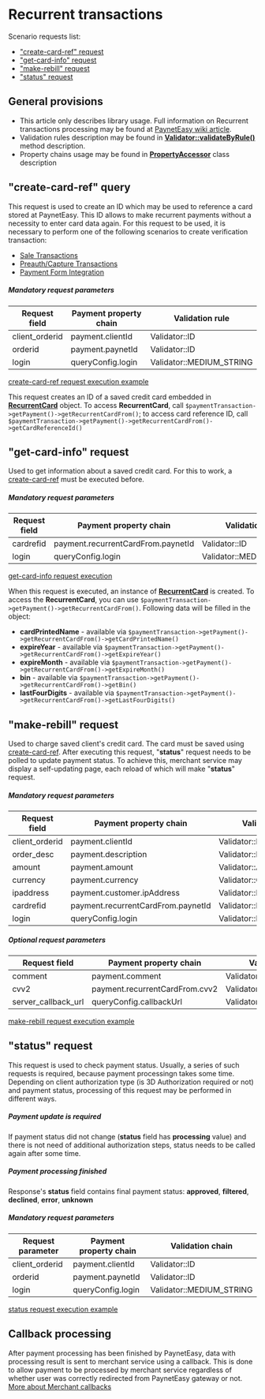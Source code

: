 # Recurrent transactions

Scenario requests list:
* ["create-card-ref" request](#create-card-ref)
* ["get-card-info" request](#get-card-info)
* ["make-rebill" request](#make-rebill)
* ["status" request](#status)

## General provisions

* This article only describes library usage. Full information on Recurrent transactions processing may be found at [PaynetEasy wiki article](http://wiki.payneteasy.com/index.php/PnE:Recurrent_Transactions).
* Validation rules description may be found in **[Validator::validateByRule()](../library-internals/02-validator.md#validateByRule)** method description.
* Property chains usage may be found in **[PropertyAccessor](../library-internals/03-property-accessor.md)** class description

## <a name="create-card-ref"></a> "create-card-ref" query

This request is used to create an ID which may be used to reference a card stored at PaynetEasy. This ID allows to make recurrent payments without a necessity to enter card data again.
For this request to be used, it is necessary to perform one of the following scenarios to create verification transaction:
* [Sale Transactions](00-sale-transactions.md)
* [Preauth/Capture Transactions](01-preauth-capture-transactions.md)
* [Payment Form Integration](05-payment-form-integration.md)

##### Mandatory request parameters

Request field       |Payment property chain         |Validation rule
--------------------|-------------------------------|-----------------
client_orderid      |payment.clientId               |Validator::ID
orderid             |payment.paynetId               |Validator::ID
login               |queryConfig.login              |Validator::MEDIUM_STRING

[create-card-ref request execution example](../../../example/create-card-ref.php)

This request creates an ID of a saved credit card embedded in **[RecurrentCard](../library-internals/00-payment-data.md#RecurrentCard)** object. To access **RecurrentCard**, call `$paymentTransaction->getPayment()->getRecurrentCardFrom()`; to access card reference ID, call `$paymentTransaction->getPayment()->getRecurrentCardFrom()->getCardReferenceId()`

## <a name="get-card-info"></a> "get-card-info" request

Used to get information about a saved credit card.
For this to work, a [create-card-ref](#create-card-ref) must be executed before.

##### Mandatory request parameters

Request field       |Payment property chain             |Validation rule
--------------------|-----------------------------------|-----------------
cardrefid           |payment.recurrentCardFrom.paynetId |Validator::ID
login               |queryConfig.login                  |Validator::MEDIUM_STRING

[get-card-info request execution](../../../example/get-card-info.php)

When this request is executed, an instance of **[RecurrentCard](../library-internals/00-payment-data.md#RecurrentCard)** is created. To access the **RecurrentCard**, you can use `$paymentTransaction->getPayment()->getRecurrentCardFrom()`. Following data will be filled in the object:
* **cardPrintedName** - available via `$paymentTransaction->getPayment()->getRecurrentCardFrom()->getСardPrintedName()`
* **expireYear** - available via `$paymentTransaction->getPayment()->getRecurrentCardFrom()->getExpireYear()`
* **expireMonth** - available via `$paymentTransaction->getPayment()->getRecurrentCardFrom()->getExpireMonth()`
* **bin** - available via `$paymentTransaction->getPayment()->getRecurrentCardFrom()->getBin()`
* **lastFourDigits** - available via `$paymentTransaction->getPayment()->getRecurrentCardFrom()->getLastFourDigits()`

## <a name="make-rebill"></a> "make-rebill" request

Used to charge saved client's credit card.
The card must be saved using [create-card-ref](#create-card-ref).
After executing this request, "**status**" request needs to be polled to update payment status. To achieve this, merchant service may display a self-updating page, each reload of which will make "**status**" request.

##### Mandatory request parameters

Request field       |Payment property chain             |Validation rule
--------------------|-----------------------------------|-----------------
client_orderid      |payment.clientId                   |Validator::ID
order_desc          |payment.description                |Validator::LONG_STRING
amount              |payment.amount                     |Validator::AMOUNT
currency            |payment.currency                   |Validator::CURRENCY
ipaddress           |payment.customer.ipAddress         |Validator::IP
cardrefid           |payment.recurrentCardFrom.paynetId |Validator::ID
login               |queryConfig.login                  |Validator::MEDIUM_STRING

##### Optional request parameters

Request field       |Payment property chain         |Validation rule
--------------------|-------------------------------|-----------------
comment             |payment.comment                |Validator::MEDIUM_STRING
cvv2                |payment.recurrentCardFrom.cvv2 |Validator::CVV2
server_callback_url |queryConfig.callbackUrl        |Validator::URL

[make-rebill request execution example](../../../example/make-rebill.php)

## <a name="status"></a> "status" request

This request is used to check payment status. Usually, a series of such requests is required, because payment processingn takes some time. Depending on client authorization type (is 3D Authorization required or not) and payment status, processing of this request may be performed in different ways.

##### Payment update is required

If payment status did not change (**status** field has **processing** value) and there is not need of additional authorization steps, status needs to be called again after some time.

##### Payment processing finished

Response's **status** field contains final payment status: **approved**, **filtered**, **declined**, **error**, **unknown**

##### Mandatory request parameters

Request parameter   |Payment property chain |Validation chain
--------------------|-----------------------|-----------------
client_orderid      |payment.clientId       |Validator::ID
orderid             |payment.paynetId       |Validator::ID
login               |queryConfig.login      |Validator::MEDIUM_STRING

[status request execution example](../../../example/status.php)

## <a name="callback"></a> Callback processing

After payment processing has been finished by PaynetEasy, data with processing result is sent to merchant service using a callback. This is done to allow payment to be processed by merchant service regardless of whether user was correctly redirected from PaynetEasy gateway or not.
[More about Merchant callbacks](06-merchant-callbacks.md)

